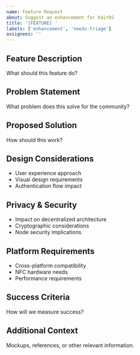 ```yaml
---
name: Feature Request
about: Suggest an enhancement for KairOS
title: '[FEATURE] '
labels: ['enhancement', 'needs-triage']
assignees: ''
---
```


## Feature Description
What should this feature do?

## Problem Statement
What problem does this solve for the community?

## Proposed Solution
How should this work?

## Design Considerations
- User experience approach
- Visual design requirements
- Authentication flow impact

## Privacy & Security
- Impact on decentralized architecture
- Cryptographic considerations
- Node security implications

## Platform Requirements
- Cross-platform compatibility
- NFC hardware needs
- Performance requirements

## Success Criteria
How will we measure success?

## Additional Context
Mockups, references, or other relevant information. 
